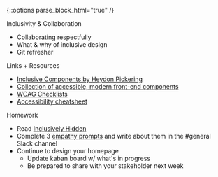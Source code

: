 {::options parse_block_html="true" /}
<section class="accordion-wrapper">

<div class="accordion-title js-trigger-content-toggle">
Inclusivity & Collaboration
</div>

- Collaborating respectfully
- What & why of inclusive design
- Git refresher

<!-- {::options parse_block_html="true" /}
<div class="accordion-title has-no-content js-content-toggle-ignore">

Slides

[PDF](files/w08-.min.pdf){:target="_blank"} ( KB)

</div>-->

<div class="accordion-title js-trigger-content-toggle">
Links + Resources
</div>

- [Inclusive Components by Heydon Pickering](https://inclusive-components.design/)
- [Collection of accessible, modern front-end components](https://frend.co/)
- [WCAG Checklists](https://www.wuhcag.com/wcag-checklist/)
- [Accessibility cheatsheet](https://moritzgiessmann.de/accessibility-cheatsheet/)

<div class="accordion-title js-trigger-content-toggle">
Homework
</div>

- Read [Inclusively Hidden](https://www.scottohara.me/blog/2017/04/14/inclusively-hidden.html)
- Complete 3 [empathy prompts](https://empathyprompts.net/) and write about them in the #general Slack channel
- Continue to design your homepage
  - Update kaban board w/ what's in progress
  - Be prepared to share with your stakeholder next week

</section>
